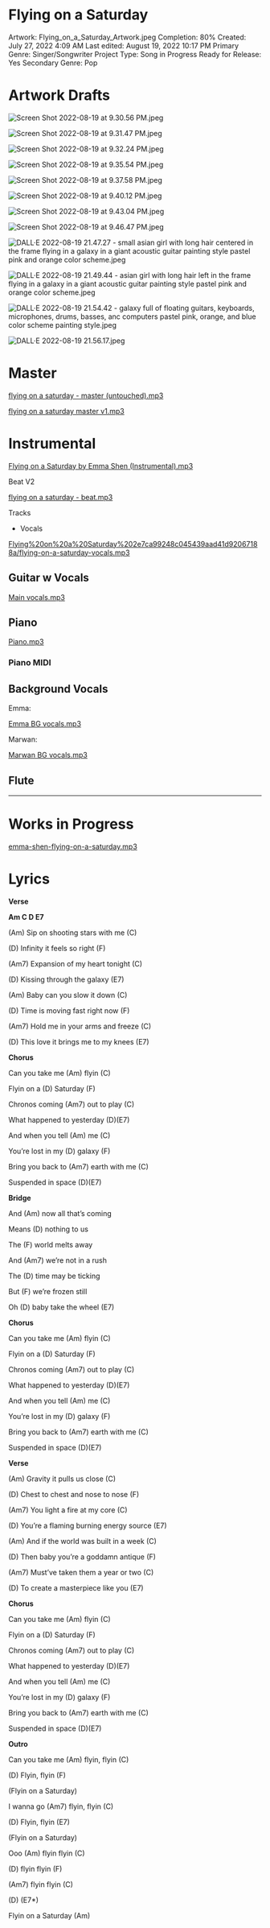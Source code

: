 # Flying on a Saturday

Artwork: Flying_on_a_Saturday_Artwork.jpeg
Completion: 80%
Created: July 27, 2022 4:09 AM
Last edited: August 19, 2022 10:17 PM
Primary Genre: Singer/Songwriter
Project Type: Song in Progress
Ready for Release: Yes
Secondary Genre: Pop

# Artwork Drafts

![Screen Shot 2022-08-19 at 9.30.56 PM.jpeg](Flying%20on%20a%20Saturday%202e7ca99248c045439aad41d92067188a/Screen_Shot_2022-08-19_at_9.30.56_PM.jpeg)

![Screen Shot 2022-08-19 at 9.31.47 PM.jpeg](Flying%20on%20a%20Saturday%202e7ca99248c045439aad41d92067188a/Screen_Shot_2022-08-19_at_9.31.47_PM.jpeg)

![Screen Shot 2022-08-19 at 9.32.24 PM.jpeg](Flying%20on%20a%20Saturday%202e7ca99248c045439aad41d92067188a/Screen_Shot_2022-08-19_at_9.32.24_PM.jpeg)

![Screen Shot 2022-08-19 at 9.35.54 PM.jpeg](Flying%20on%20a%20Saturday%202e7ca99248c045439aad41d92067188a/Screen_Shot_2022-08-19_at_9.35.54_PM.jpeg)

![Screen Shot 2022-08-19 at 9.37.58 PM.jpeg](Flying%20on%20a%20Saturday%202e7ca99248c045439aad41d92067188a/Screen_Shot_2022-08-19_at_9.37.58_PM.jpeg)

![Screen Shot 2022-08-19 at 9.40.12 PM.jpeg](Flying%20on%20a%20Saturday%202e7ca99248c045439aad41d92067188a/Screen_Shot_2022-08-19_at_9.40.12_PM.jpeg)

![Screen Shot 2022-08-19 at 9.43.04 PM.jpeg](Flying%20on%20a%20Saturday%202e7ca99248c045439aad41d92067188a/Screen_Shot_2022-08-19_at_9.43.04_PM.jpeg)

![Screen Shot 2022-08-19 at 9.46.47 PM.jpeg](Flying%20on%20a%20Saturday%202e7ca99248c045439aad41d92067188a/Screen_Shot_2022-08-19_at_9.46.47_PM.jpeg)

![DALL·E 2022-08-19 21.47.27 - small asian girl with long hair centered in the frame flying in a galaxy in a giant acoustic guitar painting style pastel pink and orange color scheme.jpeg](Flying%20on%20a%20Saturday%202e7ca99248c045439aad41d92067188a/DALLE_2022-08-19_21.47.27_-_small_asian_girl_with_long_hair_centered_in_the_frame_flying_in_a_galaxy_in_a_giant_acoustic_guitar_painting_style_pastel_pink_and_orange_color_scheme.jpeg)

![DALL·E 2022-08-19 21.49.44 - asian girl with long hair left in the frame flying in a galaxy in a giant acoustic guitar painting style pastel pink and orange color scheme.jpeg](Flying%20on%20a%20Saturday%202e7ca99248c045439aad41d92067188a/DALLE_2022-08-19_21.49.44_-_asian_girl_with_long_hair_left_in_the_frame_flying_in_a_galaxy_in_a_giant_acoustic_guitar_painting_style_pastel_pink_and_orange_color_scheme.jpeg)

![DALL·E 2022-08-19 21.54.42 - galaxy full of floating guitars, keyboards, microphones, drums, basses, anc computers pastel pink, orange, and blue color scheme painting style.jpeg](Flying%20on%20a%20Saturday%202e7ca99248c045439aad41d92067188a/DALLE_2022-08-19_21.54.42_-_galaxy_full_of_floating_guitars_keyboards_microphones_drums_basses_anc_computers_pastel_pink_orange_and_blue_color_scheme_painting_style.jpeg)

![DALL·E 2022-08-19 21.56.17.jpeg](Flying%20on%20a%20Saturday%202e7ca99248c045439aad41d92067188a/DALLE_2022-08-19_21.56.17.jpeg)

# Master

[flying on a saturday - master (untouched).mp3](Flying%20on%20a%20Saturday%202e7ca99248c045439aad41d92067188a/flying_on_a_saturday_-_master_(untouched).mp3)

[flying on a saturday master v1.mp3](Flying%20on%20a%20Saturday%202e7ca99248c045439aad41d92067188a/flying_on_a_saturday_master_v1.mp3)

# Instrumental

[Flying on a Saturday by Emma Shen (Instrumental).mp3](Flying%20on%20a%20Saturday%202e7ca99248c045439aad41d92067188a/Flying_on_a_Saturday_by_Emma_Shen_(Instrumental).mp3)

Beat V2

[flying on a saturday - beat.mp3](Flying%20on%20a%20Saturday%202e7ca99248c045439aad41d92067188a/flying_on_a_saturday_-_beat.mp3)

Tracks

- Vocals
    
    

[Flying%20on%20a%20Saturday%202e7ca99248c045439aad41d92067188a/flying-on-a-saturday-vocals.mp3](Flying%20on%20a%20Saturday%202e7ca99248c045439aad41d92067188a/flying-on-a-saturday-vocals.mp3)

## Guitar w Vocals

[  Main vocals.mp3](Flying%20on%20a%20Saturday%202e7ca99248c045439aad41d92067188a/__Main_vocals.mp3)

## Piano

[  Piano.mp3](Flying%20on%20a%20Saturday%202e7ca99248c045439aad41d92067188a/__Piano.mp3)

### Piano MIDI

[](https://s3-us-west-2.amazonaws.com/secure.notion-static.com/030d9929-649b-40dc-a886-81597c90bb38/Piano_Midi.mid)

## Background Vocals

Emma:

[  Emma BG vocals.mp3](Flying%20on%20a%20Saturday%202e7ca99248c045439aad41d92067188a/__Emma_BG_vocals.mp3)

Marwan:

[  Marwan BG vocals.mp3](Flying%20on%20a%20Saturday%202e7ca99248c045439aad41d92067188a/__Marwan_BG_vocals.mp3)

## Flute

---

# Works in Progress

[emma-shen-flying-on-a-saturday.mp3](Flying%20on%20a%20Saturday%202e7ca99248c045439aad41d92067188a/emma-shen-flying-on-a-saturday.mp3)

# Lyrics

**Verse**

**Am C D E7**

(Am) Sip on shooting stars with me (C)

(D) Infinity it feels so right (F)

(Am7) Expansion of my heart tonight (C)

(D) Kissing through the galaxy (E7)

(Am) Baby can you slow it down (C)

(D) Time is moving fast right now (F)

(Am7) Hold me in your arms and freeze (C)

(D) This love it brings me to my knees (E7)

**Chorus**

Can you take me (Am) flyin (C)

Flyin on a (D) Saturday (F)

Chronos coming (Am7) out to play (C)

What happened to yesterday (D)(E7)

And when you tell (Am) me (C)

You’re lost in my (D) galaxy (F)

Bring you back to (Am7) earth with me (C)

Suspended in space (D)(E7)

**Bridge**

And (Am) now all that’s coming

Means (D) nothing to us

The (F) world melts away

And (Am7) we’re not in a rush

The (D) time may be ticking

But (F) we’re frozen still

Oh (D) baby take the wheel (E7)

**Chorus**

Can you take me (Am) flyin (C)

Flyin on a (D) Saturday (F)

Chronos coming (Am7) out to play (C)

What happened to yesterday (D)(E7)

And when you tell (Am) me (C)

You’re lost in my (D) galaxy (F)

Bring you back to (Am7) earth with me (C)

Suspended in space (D)(E7)

**Verse**

(Am) Gravity it pulls us close (C)

(D) Chest to chest and nose to nose (F)

(Am7) You light a fire at my core (C)

(D) You’re a flaming burning energy source (E7)

(Am) And if the world was built in a week (C)

(D) Then baby you’re a goddamn antique (F)

(Am7) Must’ve taken them a year or two (C)

(D) To create a masterpiece like you (E7)

**Chorus**

Can you take me (Am) flyin (C)

Flyin on a (D) Saturday (F)

Chronos coming (Am7) out to play (C)

What happened to yesterday (D)(E7)

And when you tell (Am) me (C)

You’re lost in my (D) galaxy (F)

Bring you back to (Am7) earth with me (C)

Suspended in space (D)(E7)

**Outro**

Can you take me (Am) flyin, flyin (C)

(D) Flyin, flyin (F)

(Flyin on a Saturday)

I wanna go (Am7) flyin, flyin (C)

(D) Flyin, flyin (E7)

(Flyin on a Saturday)

Ooo (Am) flyin flyin (C)

(D) flyin flyin (F)

(Am7) flyin flyin (C)

(D) (E7*)

Flyin on a Saturday (Am)